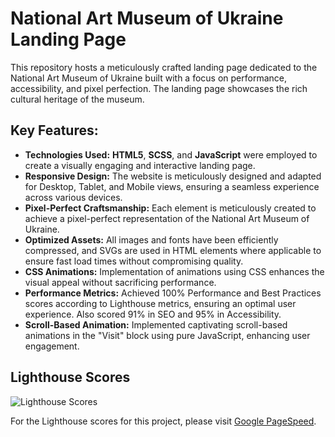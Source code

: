 # National Art Museum of Ukraine Landing Page

This repository hosts a meticulously crafted landing page dedicated to the National Art Museum of Ukraine built with a focus on performance, accessibility, and pixel perfection. The landing page showcases the rich cultural heritage of the museum.

## Key Features:

- **Technologies Used:** **HTML5**, **SCSS**, and **JavaScript** were employed to create a visually engaging and interactive landing page.
- **Responsive Design:** The website is meticulously designed and adapted for Desktop, Tablet, and Mobile views, ensuring a seamless experience across various devices.
- **Pixel-Perfect Craftsmanship:** Each element is meticulously created to achieve a pixel-perfect representation of the National Art Museum of Ukraine.
- **Optimized Assets:** All images and fonts have been efficiently compressed, and SVGs are used in HTML elements where applicable to ensure fast load times without compromising quality.
- **CSS Animations:** Implementation of animations using CSS enhances the visual appeal without sacrificing performance.
- **Performance Metrics:** Achieved 100% Performance and Best Practices scores according to Lighthouse metrics, ensuring an optimal user experience. Also scored 91% in SEO and 95% in Accessibility.
- **Scroll-Based Animation:** Implemented captivating scroll-based animations in the "Visit" block using pure JavaScript, enhancing user engagement.

## Lighthouse Scores
![Lighthouse Scores](https://imgdb.net/storage/uploads/8e108ffb9154287aa7445f2a85f99ba0cbd5774b5e7a2a90b673a519302ec72e.png)

For the Lighthouse scores for this project, please visit [Google PageSpeed](https://pagespeed.web.dev/analysis/https-github-com-tecHamster-layout_miami-tree-master-src-styles/y70q65jfu3?form_factor=mobile).